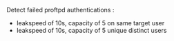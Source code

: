 Detect failed proftpd authentications :

 - leakspeed of 10s, capacity of 5 on same target user
 - leakspeed of 10s, capacity of 5 unique distinct users
 
